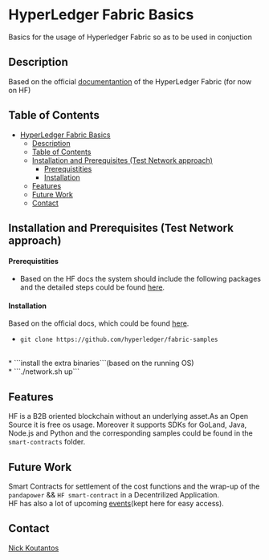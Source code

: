 # HyperLedger Fabric Basics

Basics for the usage of Hyperledger Fabric so as to be used in conjuction 

## Description

Based on the official [documentantion](https://hyperledger-fabric.readthedocs.io/en/release-2.0/whatis.html) of the HyperLedger Fabric (for now on HF) 

## Table of Contents

- [HyperLedger Fabric Basics](#hyperledger-fabric-basics)
  - [Description](#description)
  - [Table of Contents](#table-of-contents)
  - [Installation and Prerequisites (Test Network approach)](#installation-and-prerequisites-test-network-approach)
      - [Prerequistities](#prerequistities)
      - [Installation](#installation)
  - [Features](#features)
  - [Future Work](#future-work)
  - [Contact](#contact)

## Installation and Prerequisites (Test Network approach)

#### Prerequistities
* Based on the HF docs the system should include the following packages and the detailed steps could be found [here](https://hyperledger-fabric.readthedocs.io/en/release-2.0/prereqs.html).
#### Installation
  Based on the official docs, which could be found [here](https://hyperledger-fabric.readthedocs.io/en/release-2.0/install.html).
<br>
* ```git clone https://github.com/hyperledger/fabric-samples```
<br>
* ```install the extra binaries```(based on the running OS)
<br>
* ```./network.sh up```
<br>



## Features 

HF is a B2B oriented blockchain without an underlying asset.As an Open Source it is free os usage.
Moreover it supports SDKs for GoLand, Java, Node.js and Python and the corresponding samples could be found in the ```smart-contracts``` folder.


## Future Work

Smart Contracts for settlement of the cost functions and the wrap-up of the ```pandapower``` && ```HF smart-contract``` in a Decentrilized Application.\
HF has also a lot of upcoming [events](https://lists.hyperledger.org/g/labs/calendar)(kept here for easy access).

## Contact

[Nick Koutantos](https://nikolaoskoutantos.com/)
